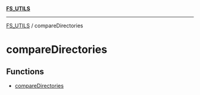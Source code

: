 [**FS_UTILS**](../README.md)

***

[FS_UTILS](../README.md) / compareDirectories

# compareDirectories

## Functions

- [compareDirectories](functions/compareDirectories.md)
